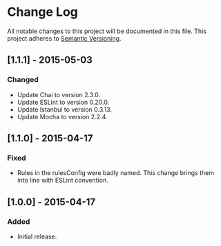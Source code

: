 # Change Log
All notable changes to this project will be documented in this file.
This project adheres to [Semantic Versioning](http://semver.org/).


## [1.1.1] - 2015-05-03

### Changed
- Update Chai to version 2.3.0.
- Update ESLint to version 0.20.0.
- Update Istanbul to version 0.3.13.
- Update Mocha to version 2.2.4.


## [1.1.0] - 2015-04-17

### Fixed
- Rules in the rulesConfig were badly named. This change brings them into line with ESLint convention.


## [1.0.0] - 2015-04-17

### Added
- Initial release.
